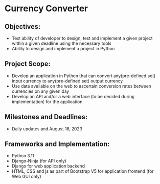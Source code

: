 # Currency Converter 

## Objectives:
- Test ability of developer to design, test and implement a given project within a given deadline using the necessary tools
- Ability to design and implement a project in Python

## Project Scope:
- Develop an application in Python that can convert any(pre-defined set) input currency to any(pre-defined set) output currency
- Use data available on the web to ascertain conversion rates between currencies on any given day
- Develop an API and/or a web interface (to be decided during implementation) for the application

## Milestones and Deadlines:
- Daily updates and August 18, 2023

## Frameworks and Implementation:
- Python 3.11
- Django-Ninja (for API only)
- Django for web application backend
- HTML, CSS and js as part of Bootstrap V5 for application frontend (for Web GUI only)



